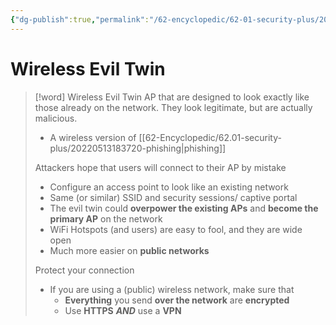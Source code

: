 ```yaml
---
{"dg-publish":true,"permalink":"/62-encyclopedic/62-01-security-plus/20220605154444-wireless-evil-twin/","dgHomeLink":true,"dgPassFrontmatter":false}
---
```



# Wireless Evil Twin

>[!word] Wireless Evil Twin 
> AP that are designed to look exactly like those already on the network. They look legitimate, but are actually malicious. 
> - A wireless version of [[62-Encyclopedic/62.01-security-plus/20220513183720-phishing|phishing]] 
> 
> Attackers hope that users will connect to their AP by mistake 
> - Configure an access point to look like an existing network 
> - Same (or similar) SSID and security sessions/ captive portal 
> - The evil twin could **overpower the existing APs** and **become the primary AP** on the network 
> - WiFi Hotspots (and users) are easy to fool, and they are wide open 
> - Much more easier on **public networks**
> 
> Protect your connection 
> - If you are using a (public) wireless network, make sure that 
>     - **Everything** you send **over the network** are **encrypted**
>     - Use **HTTPS** ***AND*** use a **VPN**
